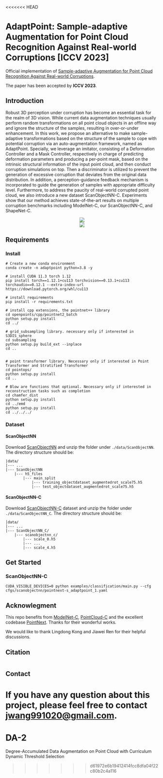 <<<<<<< HEAD
# AdaptPoint: Sample-adaptive Augmentation for Point Cloud Recognition Against Real-world Corruptions [ICCV 2023]
Official implementation of [Sample-adaptive Augmentation for Point Cloud Recognition Against Real-world Corruptions](https://arxiv.org/abs/2309.10431).

The paper has been accepted by **ICCV 2023**.

## Introduction
Robust 3D perception under corruption has become an essential task for the realm of 3D vision. While current data augmentation techniques usually perform random transformations on all point cloud objects in an offline way and ignore the structure of the samples, resulting in over-or-under enhancement. In this work, we propose an alternative to make sample-adaptive transformations based on the structure of the sample to cope with potential corruption via an auto-augmentation framework, named as AdaptPoint.  Specially, we leverage an  imitator, consisting of a Deformation Controller and a Mask Controller, respectively in charge of predicting deformation parameters and producing a per-point mask, based on the intrinsic structural information of the input point cloud, and then conduct corruption simulations on top. Then a discriminator is utilized to prevent the generation of excessive corruption that deviates from the original data distribution. In addition, a perception-guidance feedback mechanism is incorporated to guide the generation of samples with appropriate difficulty level. Furthermore, to address the paucity of real-world corrupted point cloud, we also introduce a new dataset ScanObjectNN-C. Experiments show that our method achieves state-of-the-art results on multiple corruption benchmarks including ModelNet-C, our ScanObjectNN-C, and ShapeNet-C.

<div align="center">
  <img src="./figs/pipeline.png"/>
</div>

<div align="center">
  <img src="./figs/augmentor.png"/>
</div>


## Requirements

### Install 
```
# Create a new conda environment
conda create -n adaptpoint python=3.8 -y

# install CUDA 11.3 torch 1.12
pip install torch==1.12.1+cu113 torchvision==0.13.1+cu113 torchaudio==0.12.1 --extra-index-url https://download.pytorch.org/whl/cu113

# install requirements
pip install -r requirements.txt

# install cpp extensions, the pointnet++ library
cd openpoints/cpp/pointnet2_batch
python setup.py install
cd ../

# grid_subsampling library. necessary only if interested in S3DIS_sphere
cd subsampling
python setup.py build_ext --inplace
cd ..


# point transformer library. Necessary only if interested in Point Transformer and Stratified Transformer
cd pointops/
python setup.py install
cd ..

# Blow are functions that optional. Necessary only if interested in reconstruction tasks such as completion
cd chamfer_dist
python setup.py install
cd ../emd
python setup.py install
cd ../../../
```

### Dataset
#### ScanObjectNN
Download [ScanObjectNN](https://drive.google.com/uc?id=1iM3mhMJ_N0x5pytcP831l3ZFwbLmbwzi) and unzip the folder under ```./data/ScanObjectNN```.
The directory structure should be:
```
|data/
|--- ...
|--- ScanObjectNN
    |--- h5_files
        |--- main_split
            |--- training_objectdataset_augmentedrot_scale75.h5
            |--- test_objectdataset_augmentedrot_scale75.h5
```
#### ScanObjectNN-C
Download [ScanObjectNN-C](https://drive.google.com/drive/folders/1CD_jOlXUqx_out7xoph_Ymz7EaHgElLW?usp=sharing) dataset and unzip the folder under `./data/ScanObjectNN_C`. The directory structure should be:
```
│data/
|--- ...
|--- ScanObjectNN_C/
    |--- scanobjectnn_c/
        |--- scale_0.h5
        |--- ...
        |--- scale_4.h5
```
## Get Started
### ScanObjectNN-C

```
CUDA_VISIBLE_DEVICES=0 python examples/classification/main.py --cfg cfgs/scanobjectnn/pointnext-s_adaptpoint_1.yaml
```

## Acknowlegment
This repo benefits from [ModelNet-C](https://github.com/jiawei-ren/ModelNet-C), [PointCloud-C](https://github.com/ldkong1205/PointCloud-C) and the excellent codebase [PointNext](https://github.com/guochengqian/PointNeXt). Thanks for their wonderful works. 

We would like to thank Lingdong Kong and Jiawei Ren for their helpful discussions.


## Citation
```bash

```

## Contact
If you have any question about this project, please feel free to contact jwang991020@gmail.com.
=======
# DA-2
Degree-Accumulated Data Augmentation on Point Cloud with Curriculum Dynamic Threshold Selection
>>>>>>> d61972e6b19412414fcc8dfa04f22c80b2c4a116
